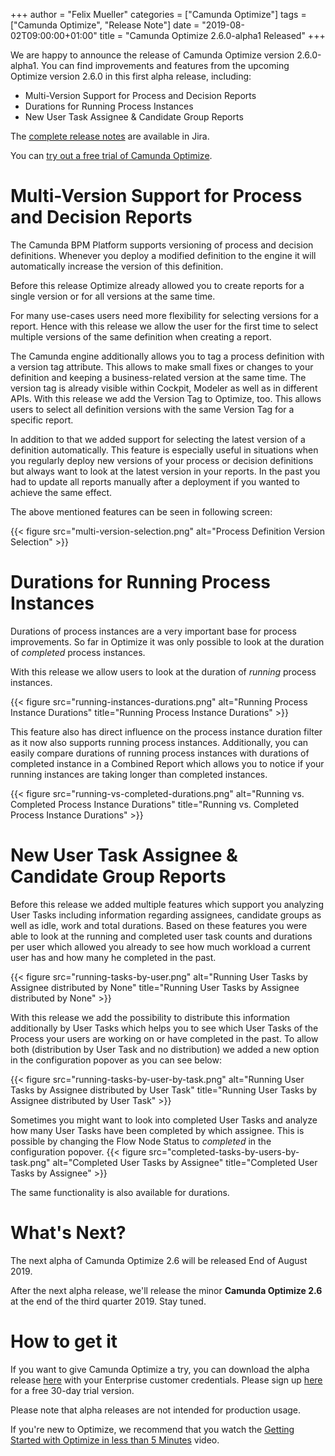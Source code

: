 +++
author = "Felix Mueller"
categories = ["Camunda Optimize"]
tags = ["Camunda Optimize", "Release Note"]
date = "2019-08-02T09:00:00+01:00"
title = "Camunda Optimize 2.6.0-alpha1 Released"
+++

We are happy to announce the release of Camunda Optimize version 2.6.0-alpha1.
You can find improvements and features from the upcoming Optimize version 2.6.0 in this first alpha release, including:

- Multi-Version Support for Process and Decision Reports
- Durations for Running Process Instances
- New User Task Assignee & Candidate Group Reports

The [complete release notes](https://jira.camunda.com/secure/ReleaseNote.jspa?projectId=10730&version=15511) are available in Jira.

<!--more-->

You can [try out a free trial of Camunda Optimize](#how-to-get-it).


# Multi-Version Support for Process and Decision Reports

The Camunda BPM Platform supports versioning of process and decision definitions. Whenever you deploy a modified definition to the engine it will automatically increase the version of this definition.

Before this release Optimize already allowed you to create reports for a single version or for all versions at the same time.

For many use-cases users need more flexibility for selecting versions for a report. Hence with this release we allow the user for the first time to select multiple versions of the same definition when creating a report.

The Camunda engine additionally allows you to tag a process definition with a version tag attribute. This allows to make small fixes or changes to your definition and keeping a business-related version at the same time. The version tag is already visible within Cockpit, Modeler as well as in different APIs.
With this release we add the Version Tag to Optimize, too. This allows users to select all definition versions with the same Version Tag for a specific report.

In addition to that we added support for selecting the latest version of a definition automatically. This feature is especially useful in situations when you regularly deploy new versions of your process or decision definitions but always want to look at the latest version in your reports. In the past you had to update all reports manually after a deployment if you wanted to achieve the same effect.

The above mentioned features can be seen in following screen:

{{< figure src="multi-version-selection.png" alt="Process Definition Version Selection" >}}


# Durations for Running Process Instances

Durations of process instances are a very important base for process improvements.
So far in Optimize it was only possible to look at the duration of *completed* process instances.

With this release we allow users to look at the duration of *running* process instances.

{{< figure src="running-instances-durations.png" alt="Running Process Instance Durations" title="Running Process Instance Durations" >}}

This feature also has direct influence on the process instance duration filter as it now also supports running process instances.
Additionally, you can easily compare durations of running process instances with durations of completed instance in a Combined Report which allows you to notice if your running instances are taking longer than completed instances.

{{< figure src="running-vs-completed-durations.png" alt="Running vs. Completed Process Instance Durations" title="Running vs. Completed Process Instance Durations" >}}

# New User Task Assignee & Candidate Group Reports

Before this release we added multiple features which support you analyzing User Tasks including information regarding assignees, candidate groups as well as idle, work and total durations. Based on these features you were able to look at the running and completed user task counts and durations per user which allowed you already to see how much workload a current user has and how many he completed in the past.

{{< figure src="running-tasks-by-user.png" alt="Running User Tasks by Assignee distributed by None" title="Running User Tasks by Assignee distributed by None" >}}

With this release we add the possibility to distribute this information additionally by User Tasks which helps you to see which User Tasks of the Process your users are working on or have completed in the past. To allow both (distribution by User Task and no distribution) we added a new option in the configuration popover as you can see below:

{{< figure src="running-tasks-by-user-by-task.png" alt="Running User Tasks by Assignee distributed by User Task" title="Running User Tasks by Assignee distributed by User Task" >}}

Sometimes you might want to look into completed User Tasks and analyze how many User Tasks have been completed by which assignee. This is possible by changing the Flow Node Status to *completed* in the configuration popover.
{{< figure src="completed-tasks-by-users-by-task.png" alt="Completed User Tasks by Assignee" title="Completed User Tasks by Assignee" >}}

The same functionality is also available for durations.

# What's Next?

The next alpha of Camunda Optimize 2.6 will be released End of August 2019.

After the next alpha release, we'll release the minor **Camunda Optimize 2.6** at the end of the third quarter 2019. Stay tuned.

# How to get it

If you want to give Camunda Optimize a try, you can download the alpha release [here](https://docs.camunda.org/enterprise/download/#camunda-optimize) with your Enterprise customer credentials. Please sign up [here](https://camunda.com/download/enterprise/) for a free 30-day trial version.

Please note that alpha releases are not intended for production usage.

If you're new to Optimize, we recommend that you watch the [Getting Started with Optimize in less than 5 Minutes](https://camunda.com/learn/videos/getting-started-optimize/) video.
